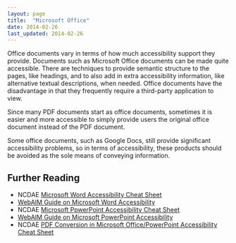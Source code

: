```yaml
---
layout: page
title:  "Microsoft Office"
date: 2014-02-26
last_updated: 2014-02-26
---
```


Office documents vary in terms of how much accessibility support they provide. Documents such as Microsoft Office documents can be made quite accessible. There are techniques to provide semantic structure to the pages, like headings, and to also add in extra accessibility information, like alternative textual descriptions, when needed. Office documents have the disadvantage in that they frequently require a third-party application to view.

Since many PDF documents start as office documents, sometimes it is easier and more accessible to simply provide users the original office document instead of the PDF document.

Some office documents, such as Google Docs, still provide significant accessibility problems, so in terms of accessibility, these products should be avoided as the sole means of conveying information.

Further Reading
---------------

-   NCDAE [Microsoft Word Accessibility Cheat Sheet](http://ncdae.org/resources/cheatsheets/word.php)
-   [WebAIM Guide on Microsoft Word Accessibility](http://webaim.org/techniques/word/)
-   NCDAE [Microsoft PpwerPoint Accessibility Cheat Sheet](http://ncdae.org/resources/cheatsheets/powerpoint.php)
-   [WebAIM Guide on Microsoft PowerPoint Accessibility](http://webaim.org/techniques/powerpoint/)
-   NCDAE [PDF Conversion in Microsoft Office/PowerPoint Accessibility Cheat Sheet](http://ncdae.org/resources/cheatsheets/pdf.php)

